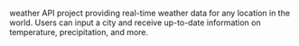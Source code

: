 weather API project providing real-time weather data for any location in the world. Users can input a city and receive up-to-date information on temperature, precipitation, and more.
